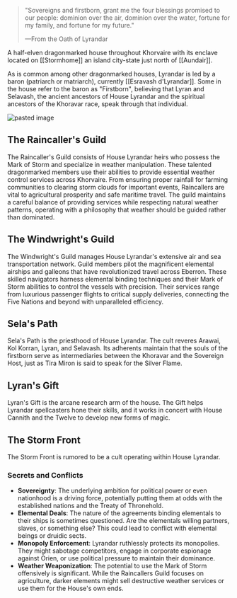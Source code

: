 > "Sovereigns and firstborn, grant me the four blessings promised to our people: dominion over the air, dominion over the water, fortune for my family, and fortune for my future."
> 
> —From the Oath of Lyrandar

A half-elven dragonmarked house throughout Khorvaire with its enclave located on [[Stormhome]] an island city-state just north of [[Aundair]].

As is common among other dragonmarked houses, Lyrandar is led by a baron (patriarch or matriarch), currently [[Esravash d'Lyrandar]]. Some in the house refer to the baron as "Firstborn", believing that Lyran and Selavash, the ancient ancestors of House Lyrandar and the spiritual ancestors of the Khoravar race, speak through that individual.

![pasted image](https://external-content.duckduckgo.com/iu/?u=http%3A%2F%2Fvignette1.wikia.nocookie.net%2Feberron%2Fimages%2F1%2F16%2FElemental_galleon.png%2Frevision%2Flatest%3Fcb%3D20140405220554&f=1&nofb=1&ipt=95c7be3b0b2118f15566d49aa356cf2a578d48d5f812fc0543ee857591ab2a7a&ipo=images)

## The Raincaller's Guild

The Raincaller's Guild consists of House Lyrandar heirs who possess the Mark of Storm and specialize in weather manipulation. These talented dragonmarked members use their abilities to provide essential weather control services across Khorvaire. From ensuring proper rainfall for farming communities to clearing storm clouds for important events, Raincallers are vital to agricultural prosperity and safe maritime travel. The guild maintains a careful balance of providing services while respecting natural weather patterns, operating with a philosophy that weather should be guided rather than dominated.

## The Windwright's Guild

The Windwright's Guild manages House Lyrandar's extensive air and sea transportation network. Guild members pilot the magnificent elemental airships and galleons that have revolutionized travel across Eberron. These skilled navigators harness elemental binding techniques and their Mark of Storm abilities to control the vessels with precision. Their services range from luxurious passenger flights to critical supply deliveries, connecting the Five Nations and beyond with unparalleled efficiency.

## Sela's Path

Sela's Path is the priesthood of House Lyrandar. The cult reveres Arawai, Kol Korran, Lyran, and Selavash. Its adherents maintain that the souls of the firstborn serve as intermediaries between the Khoravar and the Sovereign Host, just as Tira Miron is said to speak for the Silver Flame.

## Lyran's Gift

Lyran's Gift is the arcane research arm of the house. The Gift helps Lyrandar spellcasters hone their skills, and it works in concert with House Cannith and the Twelve to develop new forms of magic.

## The Storm Front

The Storm Front is rumored to be a cult operating within House Lyrandar. 

### Secrets and Conflicts
- **Sovereignty**: The underlying ambition for political power or even nationhood is a driving force, potentially putting them at odds with the established nations and the Treaty of Thronehold.
- **Elemental Deals**: The nature of the agreements binding elementals to their ships is sometimes questioned. Are the elementals willing partners, slaves, or something else? This could lead to conflict with elemental beings or druidic sects.
- **Monopoly Enforcement**: Lyrandar ruthlessly protects its monopolies. They might sabotage competitors, engage in corporate espionage against Orien, or use political pressure to maintain their dominance.
- **Weather Weaponization**: The potential to use the Mark of Storm offensively is significant. While the Raincallers Guild focuses on agriculture, darker elements might sell destructive weather services or use them for the House's own ends.